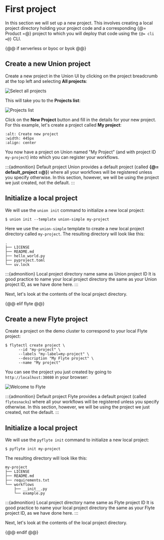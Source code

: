 # First project

In this section we will set up a new project.
This involves creating a local project directory holding your project code
and a corresponding {@= Product =@} project to which you will deploy that code using the `{@= cli =@}` CLI.

{@@ if serverless or byoc or byok @@}

## Create a new Union project

Create a new project in the Union UI by clicking on the project breadcrumb at the top left and selecting **All projects**:

![Select all projects](/_static/images/user-guide/getting-started/first-project/select-all-projects.png)

This will take you to the **Projects list**:

![Projects list](/_static/images/user-guide/getting-started/first-project/projects-list.png)

Click on the **New Project** button and fill in the details for your new project.
For this example, let's create a project called **My project**:

```{image} /_static/images/user-guide/getting-started/first-project/create-new-project.png
:alt: Create new project
:width: 445px
:align: center
```

You now have a project on Union named "My Project" (and with project ID `my-project`) into which you can register your workflows.

:::{admonition} Default project
Union provides a default project (called **{@= default_project =@}**) where all your workflows will be registered unless you specify otherwise.
In this section, however, we will be using the project we just created, not the default.
:::


## Initialize a local project

We will use the `union init` command to initialize a new local project:

```{code-block} shell
$ union init --template union-simple my-project
```

Here we use the `union-simple` template to create a new local project directory called `my-project`.
The resulting directory will look like this:

```{code-block} shell
.
├── LICENSE
├── README.md
├── hello_world.py
├── pyproject.toml
└── uv.lock
```

:::{admonition} Local project directory name same as Union project ID
It is good practice to name your local project directory the same as your Union project ID, as we have done here.
:::

Next, let's look at the contents of the local project directory.

{@@ elif flyte @@}

## Create a new Flyte project

Create a project on the demo cluster to correspond to your local Flyte project:

```{code-block} shell
$ flytectl create project \
      --id "my-project" \
      --labels "my-label=my-project" \
      --description "My Flyte project" \
      --name "My project"
```

You can see the project you just created by going to `http://localhost:30080` in your browser:

![Welcome to Flyte](/_static/images/user-guide/getting-started/first-project/welcome-to-flyte.png)

:::{admonition} Default project
Flyte provides a default project (called `flytesnacks`) where all your workflows will be registered unless you specify otherwise.
In this section, however, we will be using the project we just created, not the default.
:::


## Initialize a local project

We will use the `pyflyte init` command to initialize a new local project:

```{code-block} shell
$ pyflyte init my-project
```

The resulting directory will look like this:

```{code-block} shell
my-project
├── LICENSE
├── README.md
├── requirements.txt
└── workflows
    ├── __init__.py
    └── example.py
```

:::{admonition} Local project directory name same as Flyte project ID
It is good practice to name your local project directory the same as your Flyte project ID, as we have done here.
:::

Next, let's look at the contents of the local project directory.

{@@ endif @@}